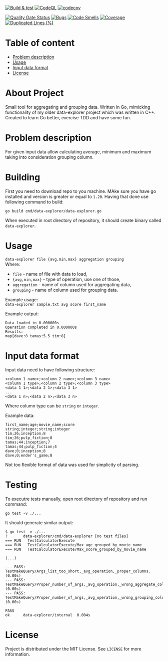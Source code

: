 [![Build & test](https://github.com/przemek83/data-explorer-go/actions/workflows/build-and-test.yml/badge.svg)](https://github.com/przemek83/data-explorer-go/actions/workflows/build-and-test.yml)
[![CodeQL](https://github.com/przemek83/data-explorer-go/actions/workflows/github-code-scanning/codeql/badge.svg)](https://github.com/przemek83/data-explorer-go/actions/workflows/github-code-scanning/codeql)
[![codecov](https://codecov.io/github/przemek83/data-explorer-go/graph/badge.svg?token=C49CYPL3LL)](https://codecov.io/github/przemek83/data-explorer-go)

[![Quality Gate Status](https://sonarcloud.io/api/project_badges/measure?project=przemek83_data-explorer-go&metric=alert_status)](https://sonarcloud.io/summary/new_code?id=przemek83_data-explorer-go)
[![Bugs](https://sonarcloud.io/api/project_badges/measure?project=przemek83_data-explorer-go&metric=bugs)](https://sonarcloud.io/summary/new_code?id=przemek83_data-explorer-go)
[![Code Smells](https://sonarcloud.io/api/project_badges/measure?project=przemek83_data-explorer-go&metric=code_smells)](https://sonarcloud.io/summary/new_code?id=przemek83_data-explorer-go)
[![Coverage](https://sonarcloud.io/api/project_badges/measure?project=przemek83_data-explorer-go&metric=coverage)](https://sonarcloud.io/summary/new_code?id=przemek83_data-explorer-go)
[![Duplicated Lines (%)](https://sonarcloud.io/api/project_badges/measure?project=przemek83_data-explorer-go&metric=duplicated_lines_density)](https://sonarcloud.io/summary/new_code?id=przemek83_data-explorer-go)

# Table of content
- [Problem description](#problem-description)
- [Usage](#usage)
- [Input data format](#input-data-format)
- [License](#license)

# About Project
Small tool for aggregating and grouping data. Written in Go, mimicking functionality of my older data-explorer project which was written in C++. Created to learn Go better, exercise TDD and have some fun.

# Problem description
For given input data allow calculating average, minimum and maximum taking into consideration grouping column.

# Building
First you need to download repo to you machine. MAke sure you have go installed and version is greater or equal to `1.20`. Having that done use following command to build:
```
go build cmd/data-explorer/data-explorer.go
```
When executed in root directory of repository, it should create binary called `data-explorer`.

# Usage 
`data-explorer file {avg,min,max} aggregation grouping`  
Where:  
+ `file` - name of file with data to load,  
+ `{avg,min,max}` - type of operation, use one of those,  
+ `aggregation` - name of column used for aggregating data,  
+ `grouping` - name of column used for grouping data.

Example usage:  
`data-explorer sample.txt avg score first_name`  

Example output:
```
Data loaded in 0.000000s
Operation completed in 0.000000s
Results:
map[dave:8 tamas:5.5 tim:8]
```

# Input data format
Input data need to have following structure:  
```
<column 1 name>;<column 2 name>;<column 3 name>  
<column 1 type>;<column 2 type>;<column 3 type>  
<data 1 1>;<data 2 1>;<data 3 1> 
...  
<data 1 n>;<data 2 n>;<data 3 n> 
```
Where column type can be `string` or `integer`.  

Example data:
```
first_name;age;movie_name;score
string;integer;string;integer
tim;26;inception;8
tim;26;pulp_fiction;8
tamas;44;inception;7
tamas;44;pulp_fiction;4
dave;0;inception;8
dave;0;ender's_game;8
```
Not too flexible format of data was used for simplicity of parsing.

# Testing
To executre tests manually, open root directory of repository and run command:
```
go test -v ./...
```
It should generate similar output:

    $ go test -v ./...
    ?   	data-explorer/cmd/data-explorer	[no test files]
    === RUN   TestCalculatorExecute
    === RUN   TestCalculatorExecute/Max_age_grouped_by_movie_name
    === RUN   TestCalculatorExecute/Max_score_grouped_by_movie_name
    
    (...)

    --- PASS: TestMakeQuery/Args_list_too_short,_avg_operation,_proper_columns. (0.00s)
    --- PASS: TestMakeQuery/Proper_number_of_args,_avg_operation,_wrong_aggregate_column. (0.00s)
    --- PASS: TestMakeQuery/Proper_number_of_args,_avg_operation,_wrong_grouping_column. (0.00s)

    PASS
    ok  	data-explorer/internal	0.004s

# License
Project is distributed under the MIT License. See `LICENSE` for more information.